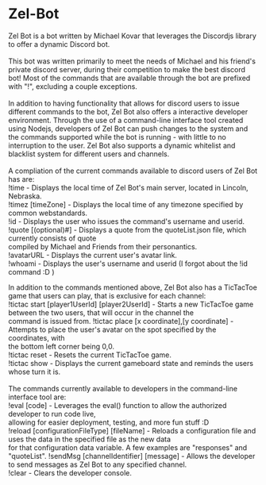 # Zel-Bot
Zel Bot is a bot written by Michael Kovar that leverages the Discordjs library to offer a dynamic Discord bot.
<br/><br/>
This bot was written primarily to meet the needs of Michael and his friend's private discord server, during their competition to make the best discord bot! Most of the commands that are available through the bot are prefixed with "!", excluding a couple exceptions.
<br/><br/>
In addition to having functionality that allows for discord users to issue different commands to the bot, Zel Bot also offers a interactive developer environment. Through the use of a command-line interface tool created using Nodejs, developers of Zel Bot can push changes to the system and the commands supported while the bot is running - with little to no interruption to the user. Zel Bot also supports a dynamic whitelist and blacklist system for different users and channels. 
<br/><br/>
A compliation of the current commands available to discord users of Zel Bot has are:<br/>
  !time                                         -  Displays the local time of Zel Bot's main server, located in Lincoln, Nebraska.<br/>
  !timez [timeZone]                             -  Displays the local time of any timezone specified by common webstandards.<br/>
  !id                                           -  Displays the user who issues the command's username and userid.<br/>
  !quote [(optional)#]                          -  Displays a quote from the quoteList.json file, which currently consists of quote<br/>                                                      compiled by Michael and Friends from their personantics.<br/>
  !avatarURL                                    -  Displays the current user's avatar link.<br/>
  !whoami                                       -  Displays the user's username and userid (I forgot about the !id command :D )<br/>

In addition to the commands mentioned above, Zel Bot also has a TicTacToe game that users can play, that is exclusive for each channel:<br/>
  !tictac start [player1UserId] [player2UserId] -  Starts a new TicTacToe game between the two users, that will occur in the channel the <br/>                                                     command is issued from.
  !tictac place [x coordinate],[y coordinate]   -  Attempts to place the user's avatar on the spot specified by the coordinates, with<br/>
                                                   the bottom left corner being 0,0. <br/>
  !tictac reset                                 -  Resets the current TicTacToe game.<br/>
  !tictac show                                  -  Displays the current gameboard state and reminds the users whose turn it is.<br/>
  <br/>
The commands currently available to developers in the command-line interface tool are:<br/>
  !eval [code]                                  -  Leverages the eval() function to allow the authorized developer to run code live,     <br/>                                                     allowing for easier deployment, testing, and more fun stuff :D<br/>
  !reload [configurationFileType] [fileName]    -  Reloads a configuration file and uses the data in the specified file as the new data  <br/>                                                    for that configuration data variable. A few examples are "responses" and <br/>"quoteList".
  !sendMsg [channelIdentifier] [message]        -  Allows the developer to send messages as Zel Bot to any specified channel.<br/>
  !clear                                        -  Clears the developer console.<br/>
  
  
